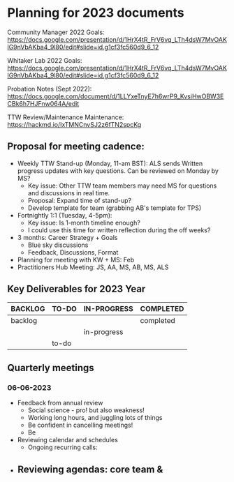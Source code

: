 # Planning for 2023 documents

Community Manager 2022 Goals: https://docs.google.com/presentation/d/1HrX4tR_FrV6vq_LTh4dsW7MvOAKlG9nVbAKba4_9l80/edit#slide=id.g1cf3fc560d9_6_12

Whitaker Lab 2022 Goals: https://docs.google.com/presentation/d/1HrX4tR_FrV6vq_LTh4dsW7MvOAKlG9nVbAKba4_9l80/edit#slide=id.g1cf3fc560d9_6_12

Probation Notes (Sept 2022): https://docs.google.com/document/d/1LLYxeTnyE7h6wrP9_KvsiHwOBW3ECBk6h7HJFnw064A/edit

TTW Review/Maintenance Maintenance: https://hackmd.io/IxTMNCnvSJ2z6fTN2spcKg

## Proposal for meeting cadence:
- Weekly TTW Stand-up (Monday, 11-am BST): ALS sends Written progress updates with key questions. Can be reviewed on Monday by MS?
  - Key issue: Other TTW team members may need MS for questions and discussions in real time.
  - Proposal: Expand time of stand-up?
  - Develop template for team (grabbing AB's template for TPS)
- Fortnightly 1:1 (Tuesday, 4-5pm):
  - Key issue: Is 1-month timeline enough?
  - I could use this time for written reflection during the off weeks?
- 3 months: Career Strategy + Goals
  - Blue sky discussions
  - Feedback, Discussions, Format
- Planning for meeting with KW + MS: Feb
- Practitioners Hub Meeting: JS, AA, MS, AB, MS, ALS

## Key Deliverables for 2023 Year

|BACKLOG  |TO-DO    |IN-PROGRESS        |COMPLETED       |
|---------|---------|-------------------|----------------|
|backlog  |         |                   |completed       |
|         |         |in-progress        |                |
|         |to-do    |                   |                ||

## Quarterly meetings


### 06-06-2023

- Feedback from annual review
  - Social science - pro! but also weakness! 
  - Working long hours, and juggling lots of things 
  - Be confident in cancelling meetings! 
  - Be  
- Reviewing calendar and schedules
  - Ongoing recurring calls:
- Reviewing agendas: core team & 
  - 